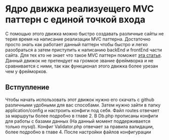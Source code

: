 # Ядро движка реализуещего MVC паттерн с единой точкой входа
С помощью этого движка можно быстро создавать различные сайты не теряя время на написание реализации MVC паттерна. Достаточно просто знать как работает данный паттерн чтобы быстро и легко разобраться а затем приступить к написанию backEnd и frontEnd части сайта. Для тех кто не знает что такое MVC паттерн поможет [эта статья](https://ru.wikipedia.org/wiki/Model-View-Controller). Данный движок не претендует на громкое звание фреймворка и не сравнивается с ними, так как функционал этого движка более урезан чем у фрейморков.
## Встпупление
Чтобы начать использовать этот движок нужно его скачать с github различными удобными для вас способами. Затем нужно зайти в папку application/config и настроить конфиги под себя. Файл routes отвечает за маршруты более подробно в главе 2. В Db.php прописаны конфиги для работы с базами данных (На данный момент поддерживается только mysql). Конфиг Validator.php отвечает за правила валидации, более подробно в главе 4. После настройки файлов конфигурации 